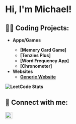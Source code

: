 <h1>Hi, I'm Michael!</h1>

<h2>👨‍💻 Coding Projects:</h2>

- <b>Apps/Games<b>
  - [Memory Card Game]
  - [Tenzies Plus]
  - [Word Frequency App]
  - [Chronometer]
- <b>Websites</b>
  - [Generic Website](https://github.com/mflanagan924/generic-website)

![LeetCode Stats](https://leetcode.card.workers.dev/mflanagan?theme=dark&font=baloo&extension=activity)

<h2> 🤳 Connect with me:</h2>

[<img align="left" alt="MichaelFlanagan | LinkedIn" width="22px" src="https://cdn.jsdelivr.net/npm/simple-icons@v3/icons/linkedin.svg" />][linkedin]

[linkedin]: https://www.linkedin.com/in/flanagan-michael-1a58b435/

<!--
**mflanagan924/mflanagan924** is a ✨ _special_ ✨ repository because its `README.md` (this file) appears on your GitHub profile.

Here are some ideas to get you started:

- 🔭 I’m currently working on ...
- 🌱 I’m currently learning ...
- 👯 I’m looking to collaborate on ...
- 🤔 I’m looking for help with ...
- 💬 Ask me about ...
- 📫 How to reach me: ...
- 😄 Pronouns: ...
- ⚡ Fun fact: ...
-->
